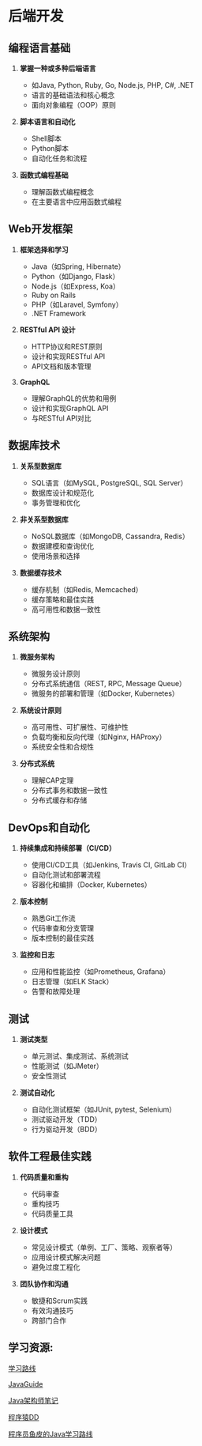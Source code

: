 # 后端开发
## 编程语言基础
1. **掌握一种或多种后端语言**
   - 如Java, Python, Ruby, Go, Node.js, PHP, C#, .NET
   - 语言的基础语法和核心概念
   - 面向对象编程（OOP）原则

2. **脚本语言和自动化**
   - Shell脚本
   - Python脚本
   - 自动化任务和流程

3. **函数式编程基础**
   - 理解函数式编程概念
   - 在主要语言中应用函数式编程

## Web开发框架
1. **框架选择和学习**
   - Java（如Spring, Hibernate）
   - Python（如Django, Flask）
   - Node.js（如Express, Koa）
   - Ruby on Rails
   - PHP（如Laravel, Symfony）
   - .NET Framework

2. **RESTful API 设计**
   - HTTP协议和REST原则
   - 设计和实现RESTful API
   - API文档和版本管理

3. **GraphQL**
   - 理解GraphQL的优势和用例
   - 设计和实现GraphQL API
   - 与RESTful API对比

## 数据库技术
1. **关系型数据库**
   - SQL语言（如MySQL, PostgreSQL, SQL Server）
   - 数据库设计和规范化
   - 事务管理和优化

2. **非关系型数据库**
   - NoSQL数据库（如MongoDB, Cassandra, Redis）
   - 数据建模和查询优化
   - 使用场景和选择

3. **数据缓存技术**
   - 缓存机制（如Redis, Memcached）
   - 缓存策略和最佳实践
   - 高可用性和数据一致性

## 系统架构
1. **微服务架构**
   - 微服务设计原则
   - 分布式系统通信（REST, RPC, Message Queue）
   - 微服务的部署和管理（如Docker, Kubernetes）

2. **系统设计原则**
   - 高可用性、可扩展性、可维护性
   - 负载均衡和反向代理（如Nginx, HAProxy）
   - 系统安全性和合规性

3. **分布式系统**
   - 理解CAP定理
   - 分布式事务和数据一致性
   - 分布式缓存和存储

## DevOps和自动化
1. **持续集成和持续部署（CI/CD）**
   - 使用CI/CD工具（如Jenkins, Travis CI, GitLab CI）
   - 自动化测试和部署流程
   - 容器化和编排（Docker, Kubernetes）

2. **版本控制**
   - 熟悉Git工作流
   - 代码审查和分支管理
   - 版本控制的最佳实践

3. **监控和日志**
   - 应用和性能监控（如Prometheus, Grafana）
   - 日志管理（如ELK Stack）
   - 告警和故障处理

## 测试
1. **测试类型**
   - 单元测试、集成测试、系统测试
   - 性能测试（如JMeter）
   - 安全性测试

2. **测试自动化**
   - 自动化测试框架（如JUnit, pytest, Selenium）
   - 测试驱动开发（TDD）
   - 行为驱动开发（BDD）

## 软件工程最佳实践
1. **代码质量和重构**
   - 代码审查
   - 重构技巧
   - 代码质量工具

2. **设计模式**
   - 常见设计模式（单例、工厂、策略、观察者等）
   - 应用设计模式解决问题
   - 避免过度工程化

3. **团队协作和沟通**
   - 敏捷和Scrum实践
   - 有效沟通技巧
   - 跨部门合作

## 学习资源:

[学习路线](https://roadmap.sh/backend)

[JavaGuide](https://javaguide.cn/)

[Java架构师笔记](https://zq99299.github.io/note-architect/hc/01/)

[程序猿DD](https://www.didispace.com/)

[程序员鱼皮的Java学习路线](https://www.codefather.cn/java%E5%AD%A6%E4%B9%A0%E8%B7%AF%E7%BA%BF-by-%E7%A8%8B%E5%BA%8F%E5%91%98%E9%B1%BC%E7%9A%AE/)